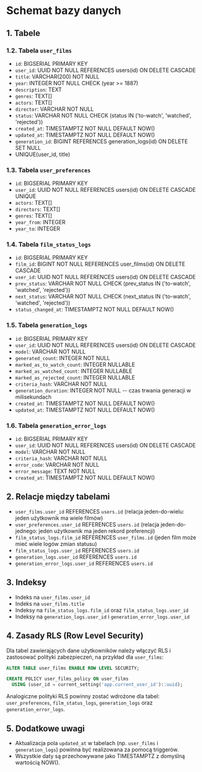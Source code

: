 # Schemat bazy danych

## 1. Tabele

### 1.2. Tabela `user_films`

- `id`: BIGSERIAL PRIMARY KEY
- `user_id`: UUID NOT NULL REFERENCES users(id) ON DELETE CASCADE
- `title`: VARCHAR(200) NOT NULL
- `year`: INTEGER NOT NULL CHECK (year >= 1887)
- `description`: TEXT
- `genres`: TEXT[]
- `actors`: TEXT[]
- `director`: VARCHAR NOT NULL
- `status`: VARCHAR NOT NULL CHECK (status IN ('to-watch', 'watched', 'rejected'))
- `created_at`: TIMESTAMPTZ NOT NULL DEFAULT NOW()
- `updated_at`: TIMESTAMPTZ NOT NULL DEFAULT NOW()
- `generation_id`: BIGINT REFERENCES generation_logs(id) ON DELETE SET NULL
- UNIQUE(user_id, title)

### 1.3. Tabela `user_preferences`

- `id`: BIGSERIAL PRIMARY KEY
- `user_id`: UUID NOT NULL REFERENCES users(id) ON DELETE CASCADE UNIQUE
- `actors`: TEXT[]
- `directors`: TEXT[]
- `genres`: TEXT[]
- `year_from`: INTEGER
- `year_to`: INTEGER

### 1.4. Tabela `film_status_logs`

- `id`: BIGSERIAL PRIMARY KEY
- `film_id`: BIGINT NOT NULL REFERENCES user_films(id) ON DELETE CASCADE
- `user_id`: UUID NOT NULL REFERENCES users(id) ON DELETE CASCADE
- `prev_status`: VARCHAR NOT NULL CHECK (prev_status IN ('to-watch', 'watched', 'rejected'))
- `next_status`: VARCHAR NOT NULL CHECK (next_status IN ('to-watch', 'watched', 'rejected'))
- `status_changed_at`: TIMESTAMPTZ NOT NULL DEFAULT NOW()

### 1.5. Tabela `generation_logs`

- `id`: BIGSERIAL PRIMARY KEY
- `user_id`: UUID NOT NULL REFERENCES users(id) ON DELETE CASCADE
- `model`: VARCHAR NOT NULL
- `generated_count`: INTEGER NOT NULL
- `marked_as_to_watch_count`: INTEGER NULLABLE
- `marked_as_watched_count`: INTEGER NULLABLE
- `marked_as_rejected_count`: INTEGER NULLABLE
- `criteria_hash`: VARCHAR NOT NULL
- `generation_duration`: INTEGER NOT NULL -- czas trwania generacji w milisekundach
- `created_at`: TIMESTAMPTZ NOT NULL DEFAULT NOW()
- `updated_at`: TIMESTAMPTZ NOT NULL DEFAULT NOW()

### 1.6. Tabela `generation_error_logs`

- `id`: BIGSERIAL PRIMARY KEY
- `user_id`: UUID NOT NULL REFERENCES users(id) ON DELETE CASCADE
- `model`: VARCHAR NOT NULL
- `criteria_hash`: VARCHAR NOT NULL
- `error_code`: VARCHAR NOT NULL
- `error_message`: TEXT NOT NULL
- `created_at`: TIMESTAMPTZ NOT NULL DEFAULT NOW()

## 2. Relacje między tabelami

- `user_films.user_id` REFERENCES `users.id` (relacja jeden-do-wielu: jeden użytkownik ma wiele filmów)
- `user_preferences.user_id` REFERENCES `users.id` (relacja jeden-do-jednego: jeden użytkownik ma jeden rekord preferencji)
- `film_status_logs.film_id` REFERENCES `user_films.id` (jeden film może mieć wiele logów zmian statusu)
- `film_status_logs.user_id` REFERENCES `users.id`
- `generation_logs.user_id` REFERENCES `users.id`
- `generation_error_logs.user_id` REFERENCES `users.id`

## 3. Indeksy

- Indeks na `user_films.user_id`
- Indeks na `user_films.title`
- Indeksy na `film_status_logs.film_id` oraz `film_status_logs.user_id`
- Indeksy na `generation_logs.user_id` i `generation_error_logs.user_id`

## 4. Zasady RLS (Row Level Security)

Dla tabel zawierających dane użytkowników należy włączyć RLS i zastosować polityki zabezpieczeń, na przykład dla `user_films`:

```sql
ALTER TABLE user_films ENABLE ROW LEVEL SECURITY;

CREATE POLICY user_films_policy ON user_films
  USING (user_id = current_setting('app.current_user_id')::uuid);
```

Analogiczne polityki RLS powinny zostać wdrożone dla tabel: `user_preferences`, `film_status_logs`, `generation_logs` oraz `generation_error_logs`.

## 5. Dodatkowe uwagi

- Aktualizacja pola `updated_at` w tabelach (np. `user_films` i `generation_logs`) powinna być realizowana za pomocą triggerów.
- Wszystkie daty są przechowywane jako TIMESTAMPTZ z domyślną wartością NOW().
